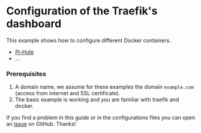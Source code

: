 # Configuration of the Traefik's dashboard

This example shows how to configure different Docker containers.

- [Pi-Hole](https://pi-hole.net/)
- ...

### Prerequisites

1. A domain name, we assume for these examples the domain `example.com` (access from internet and SSL certificate).
2. The basic example is working and you are familiar with traefik and docker.


If you find a problem in this guide or in the configurations files you can open an [issue](https://github.com/frigi83/traefik-examples/issues) on GitHub. Thanks!
